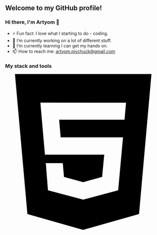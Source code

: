 ## Welcome to my GitHub profile!
### Hi there, I'm Artyom 👋

- ⚡ Fun fact: I love what I starting to do - coding.
- 🔭 I’m currently working on a lot of different stuff.
- 🌱 I’m currently learning I can get my hands on.
- 📫 How to reach me: artyom.pivchuck@gmail.com

### My stack and tools
<svg role="img" viewBox="0 0 24 24" xmlns="http://www.w3.org/2000/svg"><title>HTML5</title><path d="M1.5 0h21l-1.91 21.563L11.977 24l-8.564-2.438L1.5 0zm7.031 9.75l-.232-2.718 10.059.003.23-2.622L5.412 4.41l.698 8.01h9.126l-.326 3.426-2.91.804-2.955-.81-.188-2.11H6.248l.33 4.171L12 19.351l5.379-1.443.744-8.157H8.531z"/></svg>
